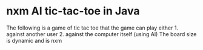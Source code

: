 # nxm AI tic-tac-toe in Java
 
The following is a game of tic tac toe that the game can play either 1. against another user 2. against the computer itself (using AI)
The board size is dynamic and is nxm
